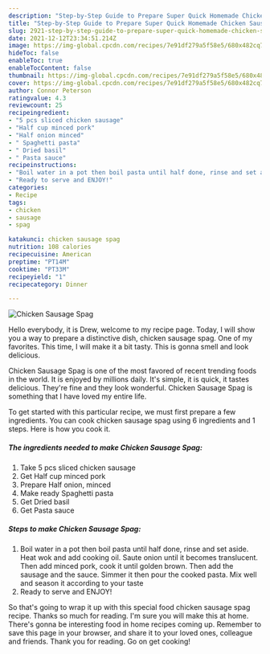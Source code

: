```yaml
---
description: "Step-by-Step Guide to Prepare Super Quick Homemade Chicken Sausage Spag"
title: "Step-by-Step Guide to Prepare Super Quick Homemade Chicken Sausage Spag"
slug: 2921-step-by-step-guide-to-prepare-super-quick-homemade-chicken-sausage-spag
date: 2021-12-12T23:34:51.214Z
image: https://img-global.cpcdn.com/recipes/7e91df279a5f58e5/680x482cq70/chicken-sausage-spag-recipe-main-photo.jpg
hideToc: false
enableToc: true
enableTocContent: false
thumbnail: https://img-global.cpcdn.com/recipes/7e91df279a5f58e5/680x482cq70/chicken-sausage-spag-recipe-main-photo.jpg
cover: https://img-global.cpcdn.com/recipes/7e91df279a5f58e5/680x482cq70/chicken-sausage-spag-recipe-main-photo.jpg
author: Connor Peterson
ratingvalue: 4.3
reviewcount: 25
recipeingredient:
- "5 pcs sliced chicken sausage"
- "Half cup minced pork"
- "Half onion minced"
- " Spaghetti pasta"
- " Dried basil"
- " Pasta sauce"
recipeinstructions:
- "Boil water in a pot then boil pasta until half done, rinse and set aside. Heat wok and add cooking oil. Saute onion until it becomes translucent. Then add minced pork, cook it until golden brown. Then add the sausage and the sauce. Simmer it then pour the cooked pasta. Mix well and season it according to your taste"
- "Ready to serve and ENJOY!"
categories:
- Recipe
tags:
- chicken
- sausage
- spag

katakunci: chicken sausage spag 
nutrition: 108 calories
recipecuisine: American
preptime: "PT14M"
cooktime: "PT33M"
recipeyield: "1"
recipecategory: Dinner

---
```



![Chicken Sausage Spag](https://img-global.cpcdn.com/recipes/7e91df279a5f58e5/680x482cq70/chicken-sausage-spag-recipe-main-photo.jpg)

Hello everybody, it is Drew, welcome to my recipe page. Today, I will show you a way to prepare a distinctive dish, chicken sausage spag. One of my favorites. This time, I will make it a bit tasty. This is gonna smell and look delicious.

Chicken Sausage Spag is one of the most favored of recent trending foods in the world. It is enjoyed by millions daily. It's simple, it is quick, it tastes delicious. They're fine and they look wonderful. Chicken Sausage Spag is something that I have loved my entire life.




To get started with this particular recipe, we must first prepare a few ingredients. You can cook chicken sausage spag using 6 ingredients and 1 steps. Here is how you cook it.

<!--inarticleads1-->

##### The ingredients needed to make Chicken Sausage Spag:

1. Take 5 pcs sliced chicken sausage
1. Get Half cup minced pork
1. Prepare Half onion, minced
1. Make ready  Spaghetti pasta
1. Get  Dried basil
1. Get  Pasta sauce




<!--inarticleads2-->

##### Steps to make Chicken Sausage Spag:

1. Boil water in a pot then boil pasta until half done, rinse and set aside. Heat wok and add cooking oil. Saute onion until it becomes translucent. Then add minced pork, cook it until golden brown. Then add the sausage and the sauce. Simmer it then pour the cooked pasta. Mix well and season it according to your taste
1. Ready to serve and ENJOY!



So that's going to wrap it up with this special food chicken sausage spag recipe. Thanks so much for reading. I'm sure you will make this at home. There's gonna be interesting food in home recipes coming up. Remember to save this page in your browser, and share it to your loved ones, colleague and friends. Thank you for reading. Go on get cooking!
